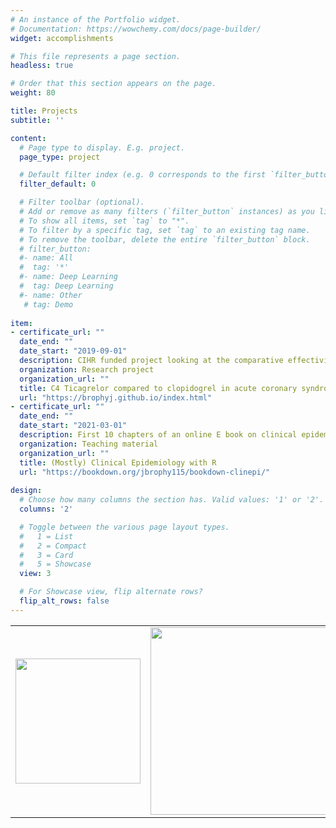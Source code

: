 ```yaml
---
# An instance of the Portfolio widget.
# Documentation: https://wowchemy.com/docs/page-builder/
widget: accomplishments

# This file represents a page section.
headless: true

# Order that this section appears on the page.
weight: 80

title: Projects
subtitle: ''

content:
  # Page type to display. E.g. project.
  page_type: project

  # Default filter index (e.g. 0 corresponds to the first `filter_button` instance below).
  filter_default: 0

  # Filter toolbar (optional).
  # Add or remove as many filters (`filter_button` instances) as you like.
  # To show all items, set `tag` to "*".
  # To filter by a specific tag, set `tag` to an existing tag name.
  # To remove the toolbar, delete the entire `filter_button` block.
  # filter_button:
  #- name: All
  #  tag: '*'
  #- name: Deep Learning
  #  tag: Deep Learning
  #- name: Other
   # tag: Demo
   
item:
- certificate_url: ""
  date_end: ""
  date_start: "2019-09-01"
  description: CIHR funded project looking at the comparative effectiviness of ticagrelor versus clopidogrel in acute coronary syndromes.
  organization: Research project
  organization_url: ""
  title: C4 Ticagrelor compared to clopidogrel in acute coronary syndromes - the TC4 comparative effectiveness study
  url: "https://brophyj.github.io/index.html"
- certificate_url: ""
  date_end: ""
  date_start: "2021-03-01"
  description: First 10 chapters of an online E book on clinical epidemiology using R, created with Bookdown (other chapters to follow).
  organization: Teaching material
  organization_url: ""
  title: (Mostly) Clinical Epidemiology with R
  url: "https://bookdown.org/jbrophy115/bookdown-clinepi/"
  
design:
  # Choose how many columns the section has. Valid values: '1' or '2'.
  columns: '2'

  # Toggle between the various page layout types.
  #   1 = List
  #   2 = Compact
  #   3 = Card
  #   5 = Showcase
  view: 3

  # For Showcase view, flip alternate rows?
  flip_alt_rows: false
---
```

<table><tr>
<td> <img src="/img/scales.png" width="200"/> </td>
<td> <img src="/img/bookdown.png" width="300"/> </td>
</tr></table>   
